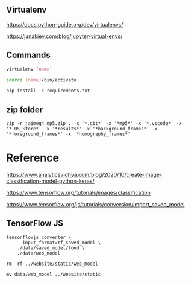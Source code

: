 ## Virtualenv

https://docs.python-guide.org/dev/virtualenvs/

https://janakiev.com/blog/jupyter-virtual-envs/


## Commands

```bash
virtualenv [name]

source [name]/bin/activate

pip install -r requirements.txt
```


## zip folder
```
zip -r jaimeg4_mp5.zip . -x '*.git*' -x '*mp5*' -x '*.vscode*' -x '*.DS_Store*' -x '*results*' -x '*background_frames*' -x '*foreground_frames*' -x '*homography_frames*'
```

# Reference

https://www.analyticsvidhya.com/blog/2020/10/create-image-classification-model-python-keras/

https://www.tensorflow.org/tutorials/images/classification

https://www.tensorflow.org/js/tutorials/conversion/import_saved_model



## TensorFlow JS

```
tensorflowjs_converter \
    --input_format=tf_saved_model \
    ./data/saved_model/food \
    ./data/web_model

rm -rf ../website/static/web_model

mv data/web_model ../website/static
```
